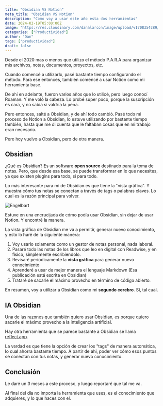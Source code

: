 ```yaml
---
title: "Obsidian VS Notion"
meta_title: "Obsidian VS Notion"
description: "Como voy a usar este año esta dos herramientas"
date: 2024-02-19T05:00:00Z
image: "https://res.cloudinary.com/danalarcon/image/upload/v1708354289/obsidian-vs-notion.png"
categories: ["Productividad"]
author: "Dan"
tags: ["productividad"]
draft: false
---
```



Desde el 2020 mas o menos que utilizo el método P.A.R.A para organizar mis archivos, notas, documentos, proyectos, etc. 

Cuando comencé a utilizarlo, pasé bastante tiempo configurando el método. Para ese entonces, también comencé a usar Notion como mi herramienta base. 

De ahí en adelante, fueron varios años que lo utilicé, pero luego conocí Roaman. Y me voló la cabeza. Lo probé super poco, porque la suscripción es cara, y no sabia si valdría la pena.

Pero entonces, salté a Obsidian, y de ahí todo cambió. Pasé todo mi proceso de Notion a Obsidian, lo estuve utilizando por bastante tiempo también, hasta que me di cuenta que le faltaban cosas que en mi trabajo eran necesario. 

Pero hoy vuelvo a Obsidian, pero de otra manera. 

## Obsidian 

¿Qué es Obsidian? Es un software **open source** destinado para la toma de notas. Pero, que desde esa base, se puede transformar en lo que necesites, ya que existen plugins para todo, sí para todo.

Lo más interesante para mi de Obsidian es que tiene la "vista gráfica". Y muestra cómo tus notas se conectan a través de tags o palabras claves. Lo cual es la razón principal para volver.


![Engelbart](https://res.cloudinary.com/danalarcon/image/upload/v1708353913/vista-previa.png)

Estuve en una encrucijada de cómo podía usar Obsidian, sin dejar de usar Notion. Y encontré la manera.

La vista gráfica de Obsidian me va a permitir, generar nuevo conocimiento, y esto lo haré de la siguiente manera:

1. Voy usarlo solamente como un gestor de notas personal, nada laboral.
2. Pasaré todo las notas de los libros que leo en digital con Readwise, y en físico, simplemente escribiendolo. 
3. Revisaré periodicamente la **vista gráfica** para generar nuevo conocimiento
4. Aprenderé a usar de mejor manera el lenguaje Markdown (Esa publicación está escrita en Obsidian)
5. Trataré de sacarle el máximo provecho en término de código abierto.


En resumen, voy a utilizar a Obsidian como mi **segundo cerebro**. Sí, tal cual. 

## IA Obsidian

Una de las razones que también quiero usar Obsidian, es porque quiero sacarle el máximo provecho a la inteligencia artificial. 

Hay otra herramienta que se parece bastante a Obsidian se llama [reflect.app](https://reflect.app/).

La verdad es que tiene la opción de crear los "tags" de manera automática, lo cual ahorra bastante tiempo. A partir de ahi, poder ver cómo esos puntos se conectan con tus notas, y generar nuevo conocimiento. 

## Conclusión

Le daré un 3 meses a este proceso, y luego reportaré que tal me va.

Al final del día no importa la herramienta que uses, es el conocimiento que adquieres, y lo que haces con el. 